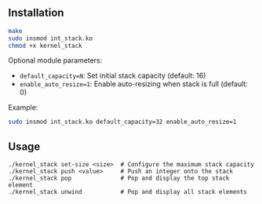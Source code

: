 ## Installation

```bash
make
sudo insmod int_stack.ko
chmod +x kernel_stack
```

Optional module parameters:
- `default_capacity=N`: Set initial stack capacity (default: 16)
- `enable_auto_resize=1`: Enable auto-resizing when stack is full (default: 0)

Example:
```bash
sudo insmod int_stack.ko default_capacity=32 enable_auto_resize=1
```

## Usage

```
./kernel_stack set-size <size>  # Configure the maximum stack capacity
./kernel_stack push <value>     # Push an integer onto the stack
./kernel_stack pop              # Pop and display the top stack element
./kernel_stack unwind           # Pop and display all stack elements
```
